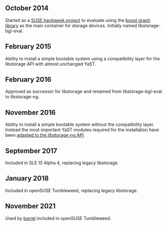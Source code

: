 
October 2014
------------

Started as a [SUSE hackweek project](https://hackweek.suse.com/projects/368)
to evaluate using the [boost graph library](www.boost.org/libs/graph/) as the
main container for storage devices. Initially named libstorage-bgl-eval.


February 2015
-------------

Ability to install a simple bootable system using a compatibility layer for
the libstorage API with almost unchanged YaST.


February 2016
-------------

Approved as successor for libstorage and renamed from libstorage-bgl-eval to
libstorage-ng.


November 2016
-------------

Ability to install a simple bootable system without the compatibility
layer. Instead the most important YaST modules required for the installation
have been [adapted to the libstorage-ng
API](https://lists.opensuse.org/yast-devel/2016-11/msg00043.html).


September 2017
--------------

Included in SLE 15 Alpha 4, replacing legacy libstorage.


January 2018
------------

Included in openSUSE Tumbleweed, replacing legacy libstorage.


November 2021
-------------

Used by [barrel](https://github.com/aschnell/barrel) included in
openSUSE Tumbleweed.

